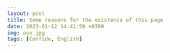 ```yaml
---
layout: post
title: Some reasons for the existence of this page
date: 2023-01-12 14:41:59 +0300
img: ovv.jpg
tags: [Confide, English]
---
```

